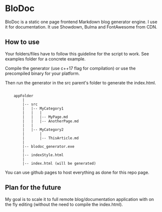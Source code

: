 # BloDoc

BloDoc is a static one page frontend Markdown blog generator engine. I use it for documentation.
It use Showdown, Bulma and FontAwesome from CDN.

## How to use

Your folders/files have to follow this guideline for the script to work.
See examples folder for a concrete example.

Compile the generator (use c++17 flag for compilation) or use the precompiled binary for your platform.

Then run the generator in the src parent's folder to generate the index.html.

```

    appFolder
        |
        |-- src
        |   |-- MyCategory1
        |   |   |
        |   |   |-- MyPage.md
        |   |   |-- AnotherPage.md
        |   |
        |   |-- MyCategory2
        |       |
        |       |-- ThisArticle.md
        |
        |-- blodoc_generator.exe
        |
        |-- indexStyle.html
        |
        |-- index.html (will be generated)

```

You can use github pages to host everything as done for this repo page.

## Plan for the future

My goal is to scale it to full remote blog/documentation application with on the fly editing (without the need to compile the index.html).